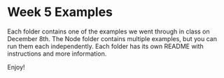 # Week 5 Examples

Each folder contains one of the examples we went through in class on December
8th. The Node folder contains multiple examples, but you can run them each
independently. Each folder has its own README with instructions and more
information.

Enjoy!
